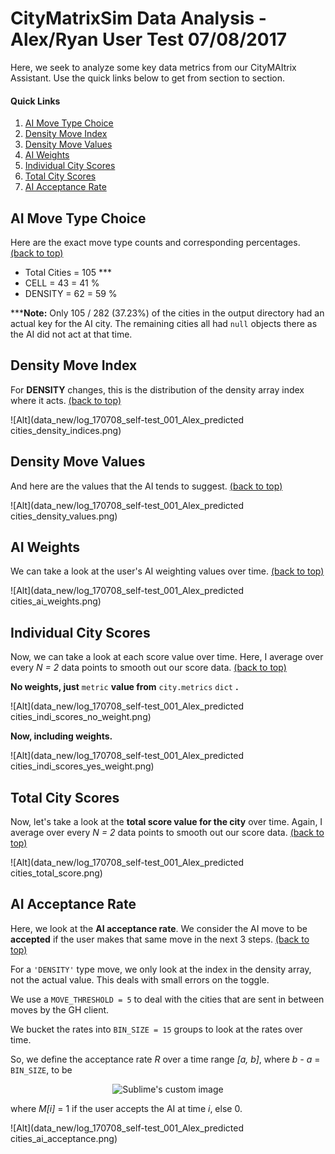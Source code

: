 # CityMatrixSim Data Analysis - Alex/Ryan User Test 07/08/2017

Here, we seek to analyze some key data metrics from our CityMAItrix Assistant. Use the quick links below to get from section to section.

#### Quick Links

1. [AI Move Type Choice](#ai-move-type-choice)
2. [Density Move Index](#density-move-index)
3. [Density Move Values](#density-move-values)
4. [AI Weights](#ai-weights)
5. [Individual City Scores](#individual-city-scores)
6. [Total City Scores](#total-city-scores)
7. [AI Acceptance Rate](#ai-acceptance-rate)

## AI Move Type Choice

Here are the exact move type counts and corresponding percentages. [(back to top)](#quick-links)

- Total Cities = 105 ***
- CELL = 43 = 41 %
- DENSITY = 62 = 59 %

*****Note:** Only 105 / 282 (37.23%) of the cities in the output directory had an actual key for the AI city. The remaining cities all had `null` objects there as the AI did not act at that time.

## Density Move Index

For **DENSITY** changes, this is the distribution of the density array index where it acts. [(back to top)](#quick-links)

![Alt](data_new/log_170708_self-test_001_Alex_predicted cities_density_indices.png)

## Density Move Values

And here are the values that the AI tends to suggest. [(back to top)](#quick-links)

![Alt](data_new/log_170708_self-test_001_Alex_predicted cities_density_values.png)

## AI Weights

We can take a look at the user's AI weighting values over time. [(back to top)](#quick-links)

![Alt](data_new/log_170708_self-test_001_Alex_predicted cities_ai_weights.png)

## Individual City Scores

Now, we can take a look at each score value over time. Here, I average over every *N = 2* data points to smooth out our score data. [(back to top)](#quick-links)

**No weights, just** `metric` **value from** `city.metrics` `dict` **.**

![Alt](data_new/log_170708_self-test_001_Alex_predicted cities_indi_scores_no_weight.png)

**Now, including weights.**

![Alt](data_new/log_170708_self-test_001_Alex_predicted cities_indi_scores_yes_weight.png)

## Total City Scores

Now, let's take a look at the **total score value for the city** over time. Again, I average over every *N = 2* data points to smooth out our score data. [(back to top)](#quick-links)

![Alt](data_new/log_170708_self-test_001_Alex_predicted cities_total_score.png)

## AI Acceptance Rate

Here, we look at the **AI acceptance rate**. We consider the AI move to be **accepted** if the user makes that same move in the next 3 steps. [(back to top)](#quick-links)

For a `'DENSITY'` type move, we only look at the index in the density array, not the actual value. This deals with small errors on the toggle.

We use a `MOVE_THRESHOLD = 5` to deal with the cities that are sent in between moves by the GH client.

We bucket the rates into `BIN_SIZE = 15` groups to look at the rates over time.

So, we define the acceptance rate *R* over a time range *[a, b]*, where *b - a* = `BIN_SIZE`, to be

<p align="center">
  <img src="https://latex.codecogs.com/gif.latex?%5Cfrac%7B%5Csum_%7Bi%20%3D%20a%7D%5Eb%20M%5Bi%5D%7D%7Bb%20-%20a%7D" alt="Sublime's custom image"/>
</p>

where *M[i]* = 1 if the user accepts the AI at time *i*, else 0.

![Alt](data_new/log_170708_self-test_001_Alex_predicted cities_ai_acceptance.png)